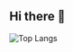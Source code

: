## Hi there 👋
![Top Langs](https://github-readme-stats.vercel.app/api/top-langs/?username=Lawrens16&theme=dark&hide_border=false&layout=compact)
<!--
**Lawrens16/Lawrens16** is a ✨ _special_ ✨ repository because its `README.md` (this file) appears on your GitHub profile.

Here are some ideas to get you started:

- 🔭 I’m currently working on ...
- 🌱 I’m currently learning ...
- 👯 I’m looking to collaborate on ...
- 🤔 I’m looking for help with ...
- 💬 Ask me about ...
- 📫 How to reach me: ...
- 😄 Pronouns: ...
- ⚡ Fun fact: ...
-->
